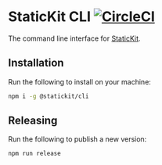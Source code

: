 # StaticKit CLI [![CircleCI](https://circleci.com/gh/unstacked/statickit-cli.svg?style=svg)](https://circleci.com/gh/unstacked/statickit-cli)

The command line interface for [StaticKit](https://statickit.com).

## Installation

Run the following to install on your machine:

```bash
npm i -g @statickit/cli
```

## Releasing

Run the following to publish a new version:

```bash
npm run release
```
